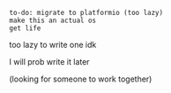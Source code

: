 ```
to-do: migrate to platformio (too lazy)
make this an actual os
get life
```

too lazy to write one idk

I will prob write it later

(looking for someone to work together)
